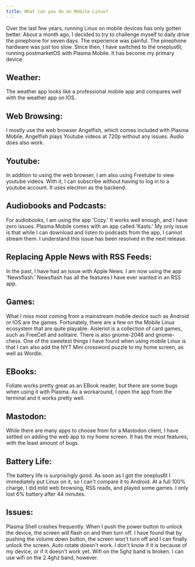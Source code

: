 ```yaml
---
title: What can you do on Mobile Linux?
---
```


Over the last few years, running Linux on mobile devices has only gotten better. About a month ago, I decided to try to challenge myself to daily drive the pinephone for seven days. The experience was painful. The pinephone hardware was just too slow. Since then, I have switched to the oneplus6t, running postmarketOS with Plasma Mobile. It has become my primary device.

## Weather:
The weather app looks like a professional mobile app and compares well with the weather app on IOS. 

## Web Browsing:
I mostly use the web browser Angelfish, which comes included with Plasma Mobile. Angelfish plays Youtube videos at 720p without any issues. Audio does also work.

## Youtube:
In addition to using the web browser, I am also using Freetube to view youtube videos. With it, I can subscribe without having to log in to a youtube account. It uses electron as the backend.

## Audiobooks and Podcasts:
For audiobooks, I am using the app 'Cozy.' It works well enough, and I have zero issues. Plasma Mobile comes with an app called 'Kasts.' My only issue is that while I can download and listen to podcasts from the app, I cannot stream them. I understand this issue has been resolved in the next release. 

## Replacing Apple News with RSS Feeds:
In the past, I have had an issue with Apple News. I am now using the app 'Newsflash.' Newsflash has all the features I have ever wanted in an RSS app. 

## Games:
What I miss most coming from a mainstream mobile device such as Android or IOS are the games. Fortunately, there are a few on the Mobile Linux ecosystem that are quite playable. Aisleriot is a collection of card games, such as FreeCell and solitaire. There is also gnome-2048 and gnome-chess. One of the sweetest things I have found when using mobile Linux is that I can also add the NYT Mini crossword puzzle to my home screen, as well as Wordle.

## EBooks:
Foliate works pretty great as an EBook reader, but there are some bugs when using it with Plasma. As a workaround, I open the app from the terminal and it works pretty well.

## Mastodon:
While there are many apps to choose from for a Mastodon client, I have settled on adding the web app to my home screen. It has the most features, with the least amount of bugs.

## Battery Life:
The battery life is surprisingly good. As soon as I got the oneplus6t I immediately put Linux on it, so I can't compare it to Android. At a full 100% charge, I did mild web browsing, RSS reads, and played some games. I only lost 6% battery after 44 minutes.

## Issues:
Plasma Shell crashes frequently.
When I push the power button to unlock the device, the screen will flash on and then turn off. I have found that by pushing the volume down button, the screen won't turn off and I can finally unlock the screen.
Auto rotate doesn't work. I don't know if it is because of my device, or if it doesn't work yet.
Wifi on the 5ghz band is broken. I can use wifi on the 2.4ghz band, however.
